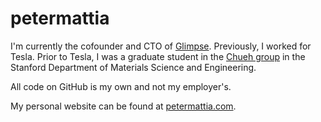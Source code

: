# petermattia

I'm currently the cofounder and CTO of [Glimpse](https://glimp.se). Previously, I worked for Tesla. Prior to Tesla, I was a graduate student in the [Chueh group](https://chuehlab.stanford.edu) in the Stanford Department of Materials Science and Engineering.

All code on GitHub is my own and not my employer's.

My personal website can be found at [petermattia.com](http://petermattia.com).
